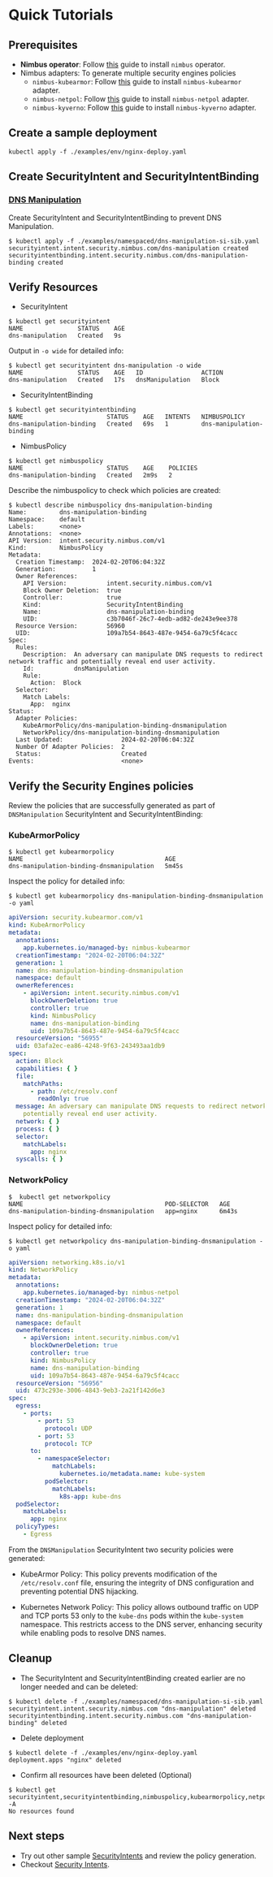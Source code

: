 # Quick Tutorials

## Prerequisites

- **Nimbus operator**: Follow [this](../deployments/nimbus/Readme.md) guide to install `nimbus` operator.
- Nimbus adapters: To generate multiple security engines policies
    - `nimbus-kubearmor`: Follow [this](../deployments/nimbus-kubearmor/Readme.md) guide to install `nimbus-kubearmor`
      adapter.
    - `nimbus-netpol`: Follow [this](../deployments/nimbus-netpol/Readme.md) guide to install `nimbus-netpol` adapter.
    - `nimbus-kyverno`: Follow [this](../deployments/nimbus-kyverno/Readme.md) guide to install `nimbus-kyverno` adapter.

## Create a sample deployment

```shell
kubectl apply -f ./examples/env/nginx-deploy.yaml
```

## Create SecurityIntent and SecurityIntentBinding

### [DNS Manipulation](https://fight.mitre.org/techniques/FGT5006)

Create SecurityIntent and SecurityIntentBinding to prevent DNS Manipulation.

```shell
$ kubectl apply -f ./examples/namespaced/dns-manipulation-si-sib.yaml
securityintent.intent.security.nimbus.com/dns-manipulation created
securityintentbinding.intent.security.nimbus.com/dns-manipulation-binding created
```

## Verify Resources

* SecurityIntent

```shell
$ kubectl get securityintent
NAME               STATUS    AGE
dns-manipulation   Created   9s
```

Output in `-o wide` for detailed info:
```shell
$ kubectl get securityintent dns-manipulation -o wide
NAME               STATUS    AGE   ID                ACTION
dns-manipulation   Created   17s   dnsManipulation   Block
```

* SecurityIntentBinding

```shell
$ kubectl get securityintentbinding
NAME                       STATUS    AGE   INTENTS   NIMBUSPOLICY
dns-manipulation-binding   Created   69s   1         dns-manipulation-binding
```

* NimbusPolicy

```shell
$ kubectl get nimbuspolicy
NAME                       STATUS    AGE    POLICIES
dns-manipulation-binding   Created   2m9s   2
```

Describe the nimbuspolicy to check which policies are created:

```shell
$ kubectl describe nimbuspolicy dns-manipulation-binding
Name:         dns-manipulation-binding
Namespace:    default
Labels:       <none>
Annotations:  <none>
API Version:  intent.security.nimbus.com/v1
Kind:         NimbusPolicy
Metadata:
  Creation Timestamp:  2024-02-20T06:04:32Z
  Generation:          1
  Owner References:
    API Version:           intent.security.nimbus.com/v1
    Block Owner Deletion:  true
    Controller:            true
    Kind:                  SecurityIntentBinding
    Name:                  dns-manipulation-binding
    UID:                   c3b7046f-26c7-4edb-ad82-de243e9ee378
  Resource Version:        56960
  UID:                     109a7b54-8643-487e-9454-6a79c5f4cacc
Spec:
  Rules:
    Description:  An adversary can manipulate DNS requests to redirect network traffic and potentially reveal end user activity.
    Id:           dnsManipulation
    Rule:
      Action:  Block
  Selector:
    Match Labels:
      App:  nginx
Status:
  Adapter Policies:
    KubeArmorPolicy/dns-manipulation-binding-dnsmanipulation
    NetworkPolicy/dns-manipulation-binding-dnsmanipulation
  Last Updated:                2024-02-20T06:04:32Z
  Number Of Adapter Policies:  2
  Status:                      Created
Events:                        <none>
```

## Verify the Security Engines policies
Review the policies that are successfully generated as part of `DNSManipulation` SecurityIntent and
SecurityIntentBinding:

### KubeArmorPolicy

```shell
$ kubectl get kubearmorpolicy
NAME                                       AGE
dns-manipulation-binding-dnsmanipulation   5m45s
```

Inspect the policy for detailed info:

```shell
$ kubectl get kubearmorpolicy dns-manipulation-binding-dnsmanipulation -o yaml
```

```yaml
apiVersion: security.kubearmor.com/v1
kind: KubeArmorPolicy
metadata:
  annotations:
    app.kubernetes.io/managed-by: nimbus-kubearmor
  creationTimestamp: "2024-02-20T06:04:32Z"
  generation: 1
  name: dns-manipulation-binding-dnsmanipulation
  namespace: default
  ownerReferences:
    - apiVersion: intent.security.nimbus.com/v1
      blockOwnerDeletion: true
      controller: true
      kind: NimbusPolicy
      name: dns-manipulation-binding
      uid: 109a7b54-8643-487e-9454-6a79c5f4cacc
  resourceVersion: "56955"
  uid: 03afa2ec-ea86-4248-9f63-243493aa1db9
spec:
  action: Block
  capabilities: { }
  file:
    matchPaths:
      - path: /etc/resolv.conf
        readOnly: true
  message: An adversary can manipulate DNS requests to redirect network traffic and
    potentially reveal end user activity.
  network: { }
  process: { }
  selector:
    matchLabels:
      app: nginx
  syscalls: { }
```

### NetworkPolicy

```shell
$  kubectl get networkpolicy
NAME                                       POD-SELECTOR   AGE
dns-manipulation-binding-dnsmanipulation   app=nginx      6m43s
```

Inspect policy for detailed info:

```shell
$ kubectl get networkpolicy dns-manipulation-binding-dnsmanipulation -o yaml
```

```yaml
apiVersion: networking.k8s.io/v1
kind: NetworkPolicy
metadata:
  annotations:
    app.kubernetes.io/managed-by: nimbus-netpol
  creationTimestamp: "2024-02-20T06:04:32Z"
  generation: 1
  name: dns-manipulation-binding-dnsmanipulation
  namespace: default
  ownerReferences:
    - apiVersion: intent.security.nimbus.com/v1
      blockOwnerDeletion: true
      controller: true
      kind: NimbusPolicy
      name: dns-manipulation-binding
      uid: 109a7b54-8643-487e-9454-6a79c5f4cacc
  resourceVersion: "56956"
  uid: 473c293e-3006-4843-9eb3-2a21f142d6e3
spec:
  egress:
    - ports:
        - port: 53
          protocol: UDP
        - port: 53
          protocol: TCP
      to:
        - namespaceSelector:
            matchLabels:
              kubernetes.io/metadata.name: kube-system
          podSelector:
            matchLabels:
              k8s-app: kube-dns
  podSelector:
    matchLabels:
      app: nginx
  policyTypes:
    - Egress
```

From the `DNSManipulation` SecurityIntent two security policies were generated:

- KubeArmor Policy: This policy prevents modification of the `/etc/resolv.conf` file, ensuring the integrity of DNS
  configuration and preventing potential DNS hijacking.


- Kubernetes Network Policy: This policy allows outbound traffic on UDP and TCP ports 53 only to the
  `kube-dns` pods within the `kube-system` namespace. This restricts access to the DNS server, enhancing security while
  enabling pods to resolve DNS names.

## Cleanup

* The SecurityIntent and SecurityIntentBinding created earlier are no longer needed and can be deleted:

```shell
$ kubectl delete -f ./examples/namespaced/dns-manipulation-si-sib.yaml
securityintent.intent.security.nimbus.com "dns-manipulation" deleted
securityintentbinding.intent.security.nimbus.com "dns-manipulation-binding" deleted
```

* Delete deployment

```shell
$ kubectl delete -f ./examples/env/nginx-deploy.yaml
deployment.apps "nginx" deleted
```

* Confirm all resources have been deleted (Optional)

```shell
$ kubectl get securityintent,securityintentbinding,nimbuspolicy,kubearmorpolicy,netpol -A
No resources found
```

## Next steps

- Try out other sample [SecurityIntents](../examples/namespaced) and review the policy generation.
- Checkout [Security Intents](https://github.com/5GSEC/security-intents).
